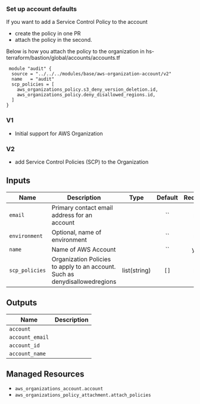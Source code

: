 ### Set up account defaults

If you want to add a Service Control Policy to the account
* create the policy in one PR
* attach the policy in the second.

Below is how you attach the policy to the organization
in hs-terraform/bastion/global/accounts/accounts.tf

 ```hcl
  module "audit" {
   source = "../../../modules/base/aws-organization-account/v2"
   name   = "audit"
   scp_policies = [
     aws_organizations_policy.s3_deny_version_deletion.id,
     aws_organizations_policy.deny_disallowed_regions.id,
   ]
 }
 ```

### V1
- Initial support for AWS Organization

### V2
- add Service Control Policies (SCP) to the Organization

<!-- BEGINNING OF TERRAFORM-DOCS HOOK -->

## Inputs
| Name | Description | Type | Default | Required |
|------|-------------|:----:|:-----:|:-----:|
| `email` |Primary contact email address for an account | | `` | no |
| `environment` |Optional, name of environment | | `` | no |
| `name` |Name of AWS Account | | `` | yes |
| `scp_policies` |Organization Policies to apply to an account. Such as denydisallowedregions |list(string) | `[]` | no |

## Outputs
| Name | Description |
|------|-------------|
| `account` |  |
| `account_email` |  |
| `account_id` |  |
| `account_name` |  |

Managed Resources
-----------------
* `aws_organizations_account.account`
* `aws_organizations_policy_attachment.attach_policies`
<!-- END OF TERRAFORM-DOCS HOOK -->
